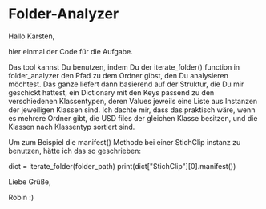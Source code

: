 # Folder-Analyzer

Hallo Karsten,

hier einmal der Code für die Aufgabe.

Das tool kannst Du benutzen, indem Du der iterate_folder() function in folder_analyzer den Pfad zu dem Ordner gibst, den Du analysieren möchtest.
Das ganze liefert dann basierend auf der Struktur, die Du mir geschickt hattest, ein Dictionary mit den Keys passend zu den verschiedenen Klassentypen, deren Values jeweils eine Liste aus Instanzen der jeweiligen Klassen sind. 
Ich dachte mir, dass das praktisch wäre, wenn es mehrere Ordner gibt, die USD files der gleichen Klasse besitzen, und die Klassen nach Klassentyp sortiert sind.

Um zum Beispiel die manifest() Methode bei einer StichClip instanz zu benutzen, hätte ich das so geschrieben: 

dict = iterate_folder(folder_path)
print(dict["StichClip"][0].manifest())

Liebe Grüße,

Robin :)
